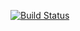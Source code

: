   [![Build Status](https://travis-ci.org/Fl0ydR0se/A1.test.svg?branch=master)](https://travis-ci.org/Fl0ydR0se/A1.test)